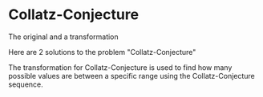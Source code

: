 # Collatz-Conjecture
The original and a transformation

Here are 2 solutions to the problem "Collatz-Conjecture" 

The transformation for Collatz-Conjecture is used to find how many possible values are between a specific range using the Collatz-Conjecture sequence.
